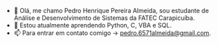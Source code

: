 - 👋  Olá, me chamo Pedro Henrique Pereira Almeida, sou estudante de Análise e Desenvolvimento de Sistemas da FATEC Carapicuíba.
- 👀  Estou atualmente aprendendo Python, C, VBA e SQL.
- 📫  Para entrar em contato comigo -> pedro.6571almeida@gmail.com.
